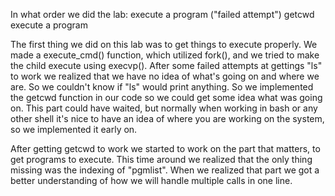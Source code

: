 In what order we did the lab:
execute a program ("failed attempt")
getcwd
execute a program

The first thing we did on this lab was to get things to execute properly. We made a execute_cmd() function, which utilized fork(), and we tried to make the child execute using execvp().
After some failed attempts at gettings "ls" to work we realized that we have no idea of what's going on and where we are. So we couldn't know if "ls" would print anything.
So we implemented the getcwd function in our code so we could get some idea what was going on. This part could have waited, but normally when working in bash or any other shell it's nice to have an idea of where you are working on the system, so we implemented it early on.

After getting getcwd to work we started to work on the part that matters, to get programs to execute. This time around we realized that the only thing missing was the indexing of "pgmlist". When we realized that part we got a better understanding of how we will handle multiple calls in one line.